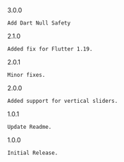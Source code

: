 3.0.0

    Add Dart Null Safety
    
2.1.0

    Added fix for Flutter 1.19.

2.0.1

    Minor fixes.

2.0.0

    Added support for vertical sliders.
    
1.0.1

    Update Readme.

1.0.0

    Initial Release.